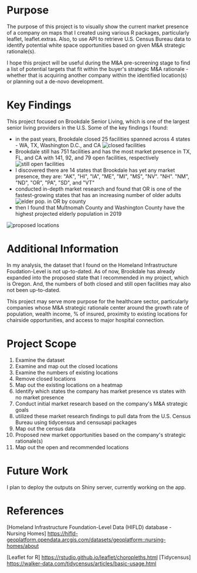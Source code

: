 # Purpose

The purpose of this project is to visually show the current market presence of a company on maps that I created using various R packages, particularly leaflet, leaflet.extras. Also, to use API to retrieve U.S. Census Bureau data to identify potential white space opportunities based on given M&A strategic rationale(s). 

I hope this project will be useful during the M&A pre-screening stage to find a list of potential targets that fit within the buyer's strategic M&A rationale - whether that is acquiring another company within the identified location(s) or planning out a de-novo development. 

# Key Findings

This project focused on Brookdale Senior Living, which is one of the largest senior living providers in the U.S. Some of the key findings I found: 
- in the past years, Brookdale closed 25 facilities spanned across 4 states - WA, TX, Washington D.C., and CA
![closed facilities](https://github.com/qinggao68/Project-1-Market-Expansion-Analysis/raw/main/closed_facilities.PNG)
- Brookdale still has 751 facilities and has the most market presence in TX, FL, and CA with 141, 92, and 79 open facilities, respectively 
![still open facilities](https://github.com/qinggao68/Project-1-Market-Expansion-Analysis/blob/main/opened_facilities.PNG)
- I discovered there are 14 states that Brookdale has yet any market presence, they are: "AK", "HI", "IA", "ME", "MI", "MS", "NV". "NH". "NM", "ND", "OR", "PA", "SD", and "VT"
- conducted in-depth market research and found that OR is one of the fastest-growing states that has an increasing number of older adults
![elder pop. in OR by county](https://github.com/qinggao68/Project-1-Market-Expansion-Analysis/blob/main/Elders_Population_by_County.PNG)
- then I found that Multnomah County and Washington County have the highest projected elderly population in 2019
 
![proposed locations](https://github.com/qinggao68/Project-1-Market-Expansion-Analysis/blob/main/Proposed_Locations.PNG)
# Additional Information
In my analysis, the dataset that I found on the Homeland Infrastructure Foudation-Level is not up-to-dated. As of now, Brookdale has already expanded into the proposed state that I recommended in my project, which is Oregon. And, the numbers of both closed and still open facilities may also not been up-to-dated. 

This project may serve more purpose for the healthcare sector, particularly companies whose M&A strategic rationale center around the growth rate of population, wealth income, % of insured, proximity to existing locations for chairside opportunities, and access to major hospital connection.

# Project Scope 
1. Examine the dataset 
2. Examine and map out the closed locations
3. Examine the numbers of existing locations 
4. Remove closed locations
5. Map out the existing locations on a heatmap 
6. Identify which states the company has market presence vs states with no market presence 
7. Conduct initial market research based on the company's M&A strategic goals 
8. utilized these market research findings to pull data from the U.S. Census Bureau using tidycensus and censusapi packages 
9. Map out the census data 
10. Proposed new market opportunities based on the company's strategic rationale(s)
11. Map out the open and recommended locations 

# Future Work
I plan to deploy the outputs on Shiny server, currently working on the app. 

# References
[Homeland Infrastructure Foundation-Level Data (HIFLD) database - Nursing Homes] https://hifld-geoplatform.opendata.arcgis.com/datasets/geoplatform::nursing-homes/about

[Leaflet for R] https://rstudio.github.io/leaflet/choropleths.html
[Tidycensus] https://walker-data.com/tidycensus/articles/basic-usage.html
